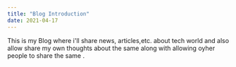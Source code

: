 ```yaml
---
title: "Blog Introduction"
date: 2021-04-17
---
```


This is my Blog where i'll share news, articles,etc. about tech world and also allow share my own thoughts about the same along with allowing oyher people to share the same . 
